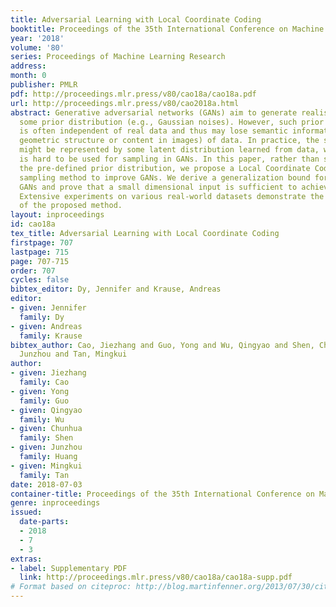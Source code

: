 ```yaml
---
title: Adversarial Learning with Local Coordinate Coding
booktitle: Proceedings of the 35th International Conference on Machine Learning
year: '2018'
volume: '80'
series: Proceedings of Machine Learning Research
address: 
month: 0
publisher: PMLR
pdf: http://proceedings.mlr.press/v80/cao18a/cao18a.pdf
url: http://proceedings.mlr.press/v80/cao2018a.html
abstract: Generative adversarial networks (GANs) aim to generate realistic data from
  some prior distribution (e.g., Gaussian noises). However, such prior distribution
  is often independent of real data and thus may lose semantic information (e.g.,
  geometric structure or content in images) of data. In practice, the semantic information
  might be represented by some latent distribution learned from data, which, however,
  is hard to be used for sampling in GANs. In this paper, rather than sampling from
  the pre-defined prior distribution, we propose a Local Coordinate Coding (LCC) based
  sampling method to improve GANs. We derive a generalization bound for LCC based
  GANs and prove that a small dimensional input is sufficient to achieve good generalization.
  Extensive experiments on various real-world datasets demonstrate the effectiveness
  of the proposed method.
layout: inproceedings
id: cao18a
tex_title: Adversarial Learning with Local Coordinate Coding
firstpage: 707
lastpage: 715
page: 707-715
order: 707
cycles: false
bibtex_editor: Dy, Jennifer and Krause, Andreas
editor:
- given: Jennifer
  family: Dy
- given: Andreas
  family: Krause
bibtex_author: Cao, Jiezhang and Guo, Yong and Wu, Qingyao and Shen, Chunhua and Huang,
  Junzhou and Tan, Mingkui
author:
- given: Jiezhang
  family: Cao
- given: Yong
  family: Guo
- given: Qingyao
  family: Wu
- given: Chunhua
  family: Shen
- given: Junzhou
  family: Huang
- given: Mingkui
  family: Tan
date: 2018-07-03
container-title: Proceedings of the 35th International Conference on Machine Learning
genre: inproceedings
issued:
  date-parts:
  - 2018
  - 7
  - 3
extras:
- label: Supplementary PDF
  link: http://proceedings.mlr.press/v80/cao18a/cao18a-supp.pdf
# Format based on citeproc: http://blog.martinfenner.org/2013/07/30/citeproc-yaml-for-bibliographies/
---
```

